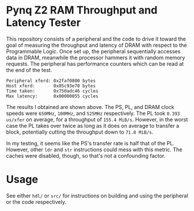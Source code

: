 # Pynq Z2 RAM Throughput and Latency Tester

This repository consists of a peripheral and the code to drive it toward the
goal of measuring the throughput and latency of DRAM with respect to the
Programmable Logic. Once set up, the peripheral sequentially accesses data in
DRAM, meanwhile the processor hammers it with random memory requests. The
peripheral has performance counters which can be read at the end of the test.

```
Peripheral xferd: 0x2faf0800 bytes
Host xferd:       0x05c93e70 bytes
Time taken:       0x750adc46 cycles
Max latency:      0x00000055 cycles
```

The results I obtained are shown above. The PS, PL, and DRAM clock speeds were
`650MHz`, `100MHz`, and `525MHz` respectively. The PL took `0.393 us/xfer` on
average, for a throughput of `155.4 MiB/s`. However, in the worst case the PL
takes over twice as long as it does on average to transfer a block,
potentially cutting the throughput down to `71.8 MiB/s`.

In my testing, it seems like the PS's transfer rate is half that of the PL.
However, other `ldr` and `str` instructions could mess with this metric. The
caches were disabled, though, so that's not a confounding factor.

# Usage

See either `hdl/` or `src/` for instructions on building and using the
peripheral or the code respectively.
